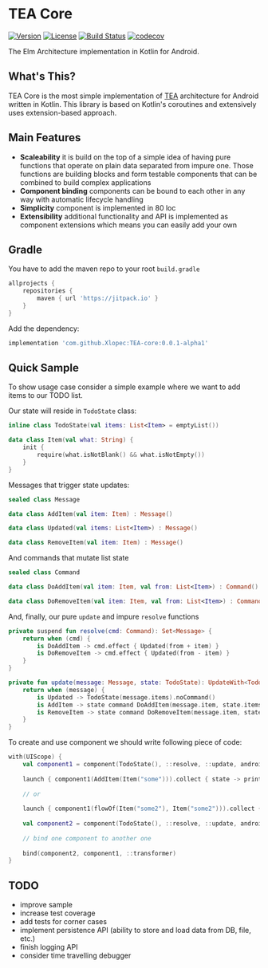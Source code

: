 # TEA Core
[![Version](https://jitpack.io/v/Xlopec/TEA-core.svg)](https://jitpack.io/#Xlopec/TEA-core)
[![License](https://img.shields.io/badge/License-Apache%202.0-blue.svg)](http://www.apache.org/licenses/LICENSE-2.0)
[![Build Status](https://travis-ci.org/Xlopec/TEA-core.svg?branch=master)](https://travis-ci.org/Xlopec/TEA-core)
[![codecov](https://codecov.io/gh/Xlopec/TEA-core/branch/master/graph/badge.svg)](https://codecov.io/gh/Xlopec/TEA-core)

The Elm Architecture implementation in Kotlin for Android.

## What's This?
TEA Core is the most simple implementation of [TEA](https://guide.elm-lang.org/architecture/) architecture for Android
written in Kotlin. This library is based on Kotlin's coroutines and extensively uses extension-based approach.

## Main Features
- **Scaleability** it is build on the top of a simple idea of having pure functions that operate on plain data separated from impure one.
Those functions are building blocks and form testable components that can be combined to build complex applications
- **Component binding** components can be bound to each other in any way with automatic lifecycle handling
- **Simplicity** component is implemented in 80 loc
- **Extensibility** additional functionality and API is implemented as component extensions which means you can 
easily add your own

## Gradle

You have to add the maven repo to your root `build.gradle`

```groovy
allprojects {
    repositories {
        maven { url 'https://jitpack.io' }
    }
}
```

Add the dependency:

```groovy
implementation 'com.github.Xlopec:TEA-core:0.0.1-alpha1'
```

## Quick Sample
To show usage case consider a simple example where we want to add items to our TODO list.

Our state will reside in `TodoState` class:

```kotlin
inline class TodoState(val items: List<Item> = emptyList())

data class Item(val what: String) {
    init {
        require(what.isNotBlank() && what.isNotEmpty())
    }
}
```

Messages that trigger state updates:

```kotlin
sealed class Message

data class AddItem(val item: Item) : Message()

data class Updated(val items: List<Item>) : Message()

data class RemoveItem(val item: Item) : Message()
```

And commands that mutate list state

```kotlin
sealed class Command

data class DoAddItem(val item: Item, val from: List<Item>) : Command()

data class DoRemoveItem(val item: Item, val from: List<Item>) : Command()
```

And, finally, our pure `update` and impure `resolve` functions

```kotlin
private suspend fun resolve(cmd: Command): Set<Message> {
    return when (cmd) {
        is DoAddItem -> cmd.effect { Updated(from + item) }
        is DoRemoveItem -> cmd.effect { Updated(from - item) }
    }
}

private fun update(message: Message, state: TodoState): UpdateWith<TodoState, Command> {
    return when (message) {
        is Updated -> TodoState(message.items).noCommand()
        is AddItem -> state command DoAddItem(message.item, state.items)
        is RemoveItem -> state command DoRemoveItem(message.item, state.items)
    }
}
```

To create and use component we should write following piece of code:

```kotlin
with(UIScope) {
    val component1 = component(TodoState(), ::resolve, ::update, androidLogger("Component 1"))
    
    launch { component1(AddItem(Item("some"))).collect { state -> println(state) } }
    
    // or
    
    launch { component1(flowOf(Item("some2"), Item("some2"))).collect { state -> println(state) } }
    
    val component2 = component(TodoState(), ::resolve, ::update, androidLogger("Component 2"))
    
    // bind one component to another one
    
    bind(component2, component1, ::transformer)
}
````

## TODO
- improve sample
- increase test coverage
- add tests for corner cases
- implement persistence API (ability to store and load data from DB, file, etc.)
- finish logging API
- consider time travelling debugger